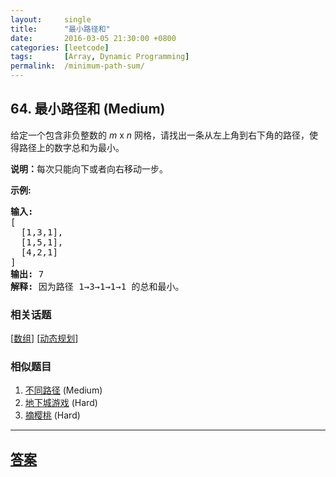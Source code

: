 ```yaml
---
layout:     single
title:      "最小路径和"
date:       2016-03-05 21:30:00 +0800
categories: [leetcode]
tags:       [Array, Dynamic Programming]
permalink:  /minimum-path-sum/
---
```


## 64. 最小路径和 (Medium)

<p>给定一个包含非负整数的 <em>m</em>&nbsp;x&nbsp;<em>n</em>&nbsp;网格，请找出一条从左上角到右下角的路径，使得路径上的数字总和为最小。</p>

<p><strong>说明：</strong>每次只能向下或者向右移动一步。</p>

<p><strong>示例:</strong></p>

<pre><strong>输入:</strong>
[
&nbsp; [1,3,1],
  [1,5,1],
  [4,2,1]
]
<strong>输出:</strong> 7
<strong>解释:</strong> 因为路径 1&rarr;3&rarr;1&rarr;1&rarr;1 的总和最小。
</pre>

### 相关话题
  [[数组](https://github.com/openset/leetcode/tree/master/tag/array/README.md)]
  [[动态规划](https://github.com/openset/leetcode/tree/master/tag/dynamic-programming/README.md)]

### 相似题目
  1. [不同路径](/unique-paths) (Medium)
  1. [地下城游戏](/dungeon-game) (Hard)
  1. [摘樱桃](/cherry-pickup) (Hard)

---

## [答案](https://github.com/openset/leetcode/tree/master/problems/minimum-path-sum)
